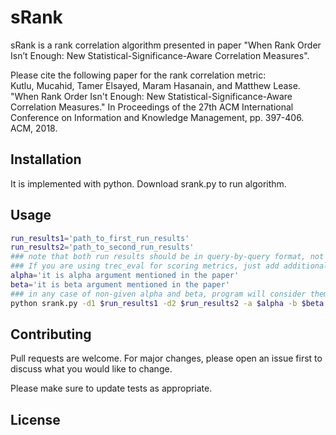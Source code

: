 # sRank

sRank is a rank correlation algorithm presented in paper "When Rank Order Isn’t Enough: New Statistical-Significance-Aware Correlation Measures".

Please cite the following paper for the rank correlation metric:\
Kutlu, Mucahid, Tamer Elsayed, Maram Hasanain, and Matthew Lease. "When Rank Order Isn't Enough: New Statistical-Significance-Aware Correlation Measures." In Proceedings of the 27th ACM International Conference on Information and Knowledge Management, pp. 397-406. ACM, 2018.


## Installation

It is implemented with python. Download srank.py to run algorithm.

## Usage

```bash
run_results1='path_to_first_run_results'
run_results2='path_to_second_run_results'
### note that both run results should be in query-by-query format, not only mean scores.
### If you are using trec_eval for scoring metrics, just add additional -q to your command line.
alpha='it is alpha argument mentioned in the paper'
beta='it is beta argument mentioned in the paper'
### in any case of non-given alpha and beta, program will consider them as zero.
python srank.py -d1 $run_results1 -d2 $run_results2 -a $alpha -b $beta
```

## Contributing
Pull requests are welcome. For major changes, please open an issue first to discuss what you would like to change.

Please make sure to update tests as appropriate.

## License
